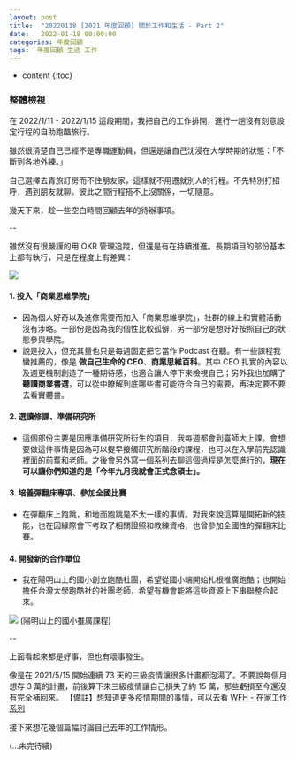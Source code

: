 ```yaml
---
layout: post
title:  "20220118 [2021 年度回顧] 關於工作和生活 - Part 2"
date:   2022-01-18 00:00:00
categories: 年度回顧
tags:  年度回顧 生活 工作
---
```



* content
{:toc}


### 整體檢視

在 2022/1/11 - 2022/1/15 這段期間，我把自己的工作排開，進行一趟沒有刻意設定行程的自助跑酷旅行。

雖然很清楚自己已經不是專職運動員，但還是讓自己沈浸在大學時期的狀態：「不斷到各地外練。」

自己選擇去青旅訂房而不住朋友家，這樣就不用遷就別人的行程。不先特別打招呼，遇到朋友就聊。彼此之間行程搭不上沒關係，一切隨意。

幾天下來，趁一些空白時間回顧去年的待辦事項。

--

雖然沒有很嚴謹的用 OKR 管理追蹤，但還是有在持續推進。長期項目的部份基本上都有執行，只是在程度上有差異：

![](https://i.imgur.com/PJR1uSb.png)


#### 1. 投入「商業思維學院」
* 因為個人好奇以及進修需要而加入「商業思維學院」，社群的線上和實體活動沒有涉略。一部份是因為我的個性比較孤僻，另一部份是想好好按照自己的狀態參與學院。
* 說是投入，但充其量也只是每週固定把它當作 Podcast 在聽。有一些課程我蠻推薦的，像是 **做自己生命的 CEO**、**商業思維百科**。其中 CEO 扎實的內容以及週更機制創造了一種期待感，也適合讓人停下來檢視自己；另外我也加購了 **聽讀商業書選**，可以從中瞭解到底哪些書可能符合自己的需要，再決定要不要去看實體書。


#### 2. 選讀修課、準備研究所
* 這個部份主要是因應準備研究所衍生的項目，我每週都會到臺師大上課。會想要做這件事情是因為可以提早接觸研究所階段的課程，也可以在入學前先認識裡面的前輩和老師。之後會另外寫一個系列去聊這個過程是怎麼進行的，**現在可以讓你們知道的是「今年九月我就會正式念碩士」。**


#### 3. 培養彈翻床專項、參加全國比賽
* 在彈翻床上跑跳，和地面跑跳是不太一樣的事情。對我來說這算是開拓新的技能，也在因緣際會下考取了相關證照和教練資格，也曾參加全國性的彈翻床比賽。


#### 4. 開發新的合作單位
* 我在陽明山上的國小創立跑酷社團，希望從國小端開始扎根推廣跑酷；也開始擔任台灣大學跑酷社的社團老師，希望有機會能將這些資源上下串聯整合起來。

![](https://i.imgur.com/DECF5WH.jpg)
(陽明山上的國小推廣課程)


--


上面看起來都是好事，但也有壞事發生。

像是在 2021/5/15 開始連續 73 天的三級疫情讓很多計畫都泡湯了。不要說每個月想存 3 萬的計畫，前後算下來三級疫情讓自己損失了約 15 萬，那些虧損至今還沒有完全補回來。
【備註】想知道更多疫情期間的事情，可以去看 [WFH - 在家工作系列](https://shouzo.github.io/tag/#WFH)

接下來想花幾個篇幅討論自己去年的工作情形。

(...未完待續)